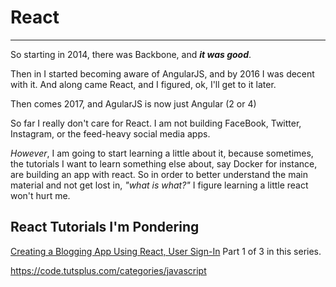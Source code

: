 
# React #

----------


So starting in 2014, there was Backbone, and ***it was good***.

Then in I started becoming aware of AngularJS, and by 2016 I was decent with it.
And along came React, and I figured, ok, I'll get to it later. 

Then comes 2017, and AgularJS is now just Angular (2 or 4) 

So far I really don't care for React. I am not building FaceBook, Twitter, Instagram, or the feed-heavy social media apps. 

*However*, I am going to start learning a little about it, because sometimes, the tutorials I want to learn something else about, say Docker for instance,  are building an app with react. So in order to better understand the main material and not get lost in, *"what is what?"* I figure learning a little react won't hurt me.

## React Tutorials I'm Pondering ##

[Creating a Blogging App Using React, User Sign-In](https://code.tutsplus.com/tutorials/creating-a-blogging-app-using-react-user-sign-in--cms-28568) Part 1 of 3 in this series.

https://code.tutsplus.com/categories/javascript
